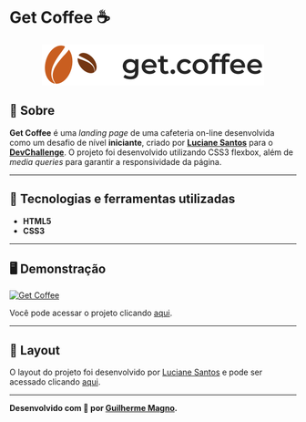 # Get Coffee ☕
<p align="center">
<img src="img/logo.svg" alt="Get Coffee" title="Get Coffee">
</p>

## 📖 Sobre   
**Get Coffee** é uma _landing page_ de uma cafeteria on-line desenvolvida como um desafio de nível **iniciante**, criado por **[Luciane Santos](https://github.com/lucianesantcs)** para o **[DevChallenge](https://www.devchallenge.com.br/)**. O projeto foi desenvolvido utilizando CSS3 flexbox, além de _media queries_ para garantir a responsividade da página.

---

## 🚀 Tecnologias e ferramentas utilizadas
- **HTML5**
- **CSS3**

---

## 🖥️ Demonstração
[![Get Coffee](https://i.imgur.com/PSiiYk0.png "Clique para acessar o projeto")](https://devmagno.github.io/coding-challenges/challenges/Get-Coffee/index.html "Clique para acessar o projeto")   

Você pode acessar o projeto clicando [aqui](https://devmagno.github.io/coding-challenges/challenges/Get-Coffee/index.html).

---

## 🔖 Layout
O layout do projeto foi desenvolvido por [Luciane Santos](https://github.com/lucianesantcs) e pode ser acessado clicando [aqui](https://www.figma.com/file/lVkh41YvYiMposXwaJXOYO/get-coffee-layout?node-id=0%3A1).

---

**Desenvolvido com 🤎 por [Guilherme Magno](https://github.com/devmagno/).**